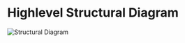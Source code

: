 # Highlevel Structural Diagram
![Structural Diagram](https://user-images.githubusercontent.com/98817564/157861092-9002d1c1-a903-4ecc-bfed-e66655ff6f1d.png)

